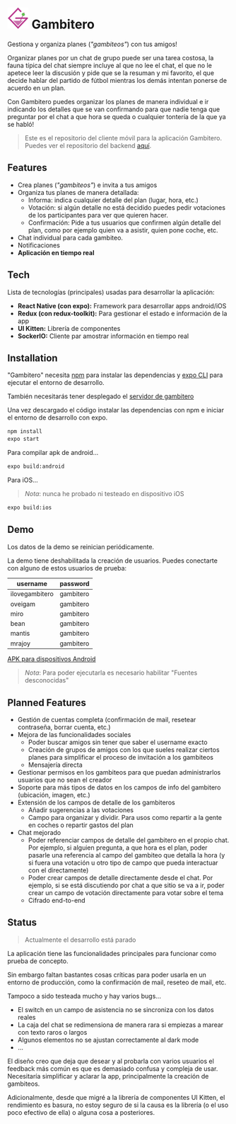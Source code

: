 # ![logo gambitero](https://raw.githubusercontent.com/oveigam/gambitero-app/master/assets/favicon.png) Gambitero

Gestiona y organiza planes (*"gambiteos"*) con tus amigos!

Organizar planes por un chat de grupo puede ser una tarea costosa, la fauna típica del chat siempre incluye al que no lee el chat, el que no le apetece leer la discusión y pide que se la resuman y mi favorito, el que decide hablar del partido de fútbol mientras los demás intentan ponerse de acuerdo en un plan.

Con Gambitero puedes organizar los planes de manera individual e ir indicando los detalles que se van confirmando para que nadie tenga que preguntar por el chat a que hora se queda o cualquier tontería de la que ya se habló!

> Este es el repositorio del cliente móvil para la aplicación Gambitero. 
> Puedes ver el repositorio del backend [aquí](https://github.com/oveigam/gambitero-back).

## Features

- Crea planes (*"gambiteos"*) e invita a tus amigos
- Organiza tus planes de manera detallada:
	- Informa: indica cualquier detalle del plan (lugar, hora, etc.)
	- Votación: si algún detalle no está decidido puedes pedir votaciones de los participantes para ver que quieren hacer.
	- Confirmación: Pide a tus usuarios que confirmen algún detalle del plan, como por ejemplo quien va a asistir, quien pone coche, etc.
- Chat individual para cada gambiteo.
- Notificaciones
- **Aplicación en tiempo real**


## Tech

Lista de tecnologías (principales) usadas para desarrollar la aplicación:
-  **React Native (con expo):** Framework para desarrollar apps android/iOS
-  **Redux (con redux-toolkit):** Para gestionar el estado e información de la app
-  **UI Kitten:** Librería de componentes
-  **SockerIO:** Cliente par amostrar información en tiempo real

## Installation

"Gambitero" necesita [npm](https://nodejs.org/en/download/) para instalar las dependencias y [expo CLI](https://docs.expo.dev/workflow/expo-cli/) para ejecutar el entorno de desarrollo.

También necesitarás tener desplegado el [servidor de gambitero](https://github.com/oveigam/gambitero-back)

Una vez descargado el código instalar las dependencias con npm e iniciar el entorno de desarrollo con expo.

```sh
npm install
expo start
```

Para compilar apk de android...
```sh
expo build:android
```

Para iOS...
>  *Nota*: nunca he probado ni testeado en dispositivo iOS
```sh
expo build:ios
```

## Demo
Los datos de la demo se reinician periódicamente.

La demo tiene deshabilitada la creación de usuarios. Puedes conectarte con alguno de estos usuarios de prueba:

| username | password |
| ------ | ------ |
| ilovegambitero | gambitero |
| oveigam | gambitero |
| miro | gambitero |
| bean | gambitero |
| mantis | gambitero |
| mrajoy | gambitero |

[APK para dispositivos Android]()

>  *Nota*: Para poder ejecutarla es necesario habilitar "Fuentes desconocidas"

## Planned Features
- Gestión de cuentas completa (confirmación de mail, resetear contraseña, borrar cuenta, etc.)
- Mejora de las funcionalidades sociales
	- Poder buscar amigos sin tener que saber el username exacto
	- Creación de grupos de amigos con los que sueles realizar ciertos planes para simplificar el proceso de invitación a los gambiteos
	- Mensajería directa
- Gestionar permisos en los gambiteos para que puedan administrarlos usuarios que no sean el creador
- Soporte para más tipos de datos en los campos de info del gambitero (ubicación, imagen, etc.)
- Extensión de los campos de detalle de los gambiteros
	- Añadir sugerencias a las votaciones
	- Campo para organizar y dividir. Para usos como repartir a la gente en coches o repartir gastos del plan
- Chat mejorado 
	- Poder referenciar campos de detalle del gambitero en el propio chat. Por ejemplo, si alguien pregunta, a que hora es el plan, poder pasarle una referencia al campo del gambiteo que detalla la hora (y si fuera una votación u otro tipo de campo que pueda interactuar con el directamente)
	- Poder crear campos de detalle directamente desde el chat. Por ejemplo, si se está discutiendo por chat a que sitio se va a ir, poder crear un campo de votación directamente para votar sobre el tema
	- Cifrado end-to-end

## Status
> Actualmente el desarrollo está parado

La aplicación tiene las funcionalidades principales para funcionar como prueba de concepto. 

Sin embargo faltan bastantes cosas críticas para poder usarla en un entorno de producción, como la confirmación de mail, reseteo de mail, etc.

Tampoco a sido testeada mucho y hay varios bugs...
- El switch en un campo de asistencia no se sincroniza con los datos reales
- La caja del chat se redimensiona de manera rara si empiezas a marear con texto raros o largos
- Algunos elementos no se ajustan correctamente al dark mode
- ...

El diseño creo que deja que desear y al probarla con varios usuarios el feedback más común es que es demasiado confusa y compleja de usar. Necesitaría simplificar y aclarar la app, principalmente la creación de gambiteos.

Adicionalmente, desde que migré a la librería de componentes UI Kitten, el rendimiento es basura, no estoy seguro de si la causa es la librería (o el uso poco efectivo de ella) o alguna cosa a posteriores.